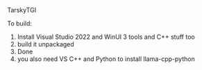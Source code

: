 TarskyTGI 

To build:
1. Install Visual Studio 2022 and WinUI 3 tools and C++ stuff too
2. build it unpackaged
3. Done
5. you also need VS C++ and Python to install llama-cpp-python
